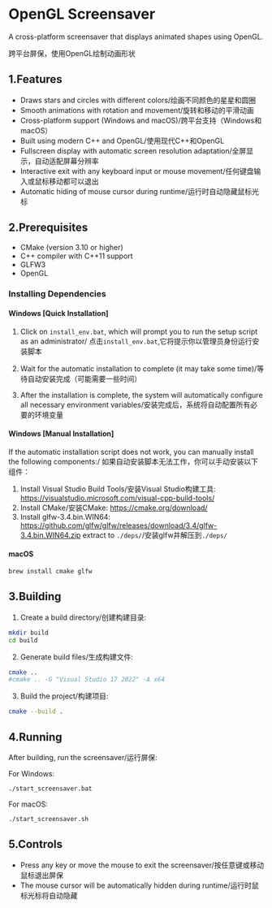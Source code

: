 # OpenGL Screensaver

A cross-platform screensaver that displays animated shapes using OpenGL.

跨平台屏保，使用OpenGL绘制动画形状

## 1.Features
- Draws stars and circles with different colors/绘画不同颜色的星星和圆圈
- Smooth animations with rotation and movement/旋转和移动的平滑动画
- Cross-platform support (Windows and macOS)/跨平台支持（Windows和macOS）
- Built using modern C++ and OpenGL/使用现代C++和OpenGL
- Fullscreen display with automatic screen resolution adaptation/全屏显示，自动适配屏幕分辨率
- Interactive exit with any keyboard input or mouse movement/任何键盘输入或鼠标移动都可以退出
- Automatic hiding of mouse cursor during runtime/运行时自动隐藏鼠标光标


## 2.Prerequisites
- CMake (version 3.10 or higher)
- C++ compiler with C++11 support
- GLFW3
- OpenGL

### Installing Dependencies

#### Windows [Quick Installation]
1. Click on `install_env.bat`, which will prompt you to run the setup script as an administrator/
点击`install_env.bat`,它将提示你以管理员身份运行安装脚本

2. Wait for the automatic installation to complete (it may take some time)/等待自动安装完成（可能需要一些时间）
3. After the installation is complete, the system will automatically configure all necessary environment variables/安装完成后，系统将自动配置所有必要的环境变量

#### Windows [Manual Installation]
If the automatic installation script does not work, you can manually install the following components:/
如果自动安装脚本无法工作，你可以手动安装以下组件：
1. Install Visual Studio Build Tools/安装Visual Studio构建工具: https://visualstudio.microsoft.com/visual-cpp-build-tools/
2. Install CMake/安装CMake: https://cmake.org/download/
3. Install glfw-3.4.bin.WIN64: https://github.com/glfw/glfw/releases/download/3.4/glfw-3.4.bin.WIN64.zip extract to `./deps/`/安装glfw并解压到`./deps/`

#### macOS
```bash
brew install cmake glfw
```

## 3.Building

1. Create a build directory/创建构建目录:
```bash
mkdir build
cd build
```

2. Generate build files/生成构建文件:
```bash
cmake ..
#cmake .. -G "Visual Studio 17 2022" -A x64
```

3. Build the project/构建项目:
```bash
cmake --build .
```

## 4.Running
After building, run the screensaver/运行屏保:

For Windows:
```bash
./start_screensaver.bat
```
For macOS:
```bash
./start_screensaver.sh
```

## 5.Controls
- Press any key or move the mouse to exit the screensaver/按任意键或移动鼠标退出屏保
- The mouse cursor will be automatically hidden during runtime/运行时鼠标光标将自动隐藏
